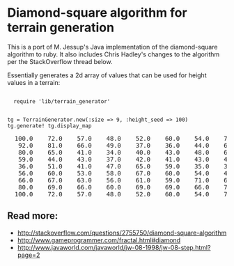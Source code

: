 Diamond-square algorithm for terrain generation
===============================================

This is a port of M. Jessup's Java implementation of the diamond-square algorithm to ruby.
It also includes Chris Hadley's changes to the algorithm per the StackOverflow thread below.

Essentially generates a 2d array of values that can be used for height values in a terrain:

<code>
  require 'lib/terrain_generator'

  tg = TerrainGenerator.new(:size => 9, :height_seed => 100)
  tg.generate!
  tg.display_map
</code>

<pre>
  100.0    72.0    57.0    48.0    52.0    60.0    54.0    73.0   100.0
   92.0    81.0    66.0    49.0    37.0    36.0    44.0    65.0    92.0
   80.0    65.0    41.0    34.0    40.0    43.0    48.0    61.0    80.0
   59.0    44.0    43.0    37.0    42.0    41.0    43.0    44.0    59.0
   36.0    51.0    41.0    47.0    65.0    59.0    35.0    36.0    36.0
   56.0    60.0    53.0    58.0    67.0    60.0    54.0    47.0    56.0
   66.0    67.0    63.0    56.0    61.0    59.0    71.0    67.0    66.0
   80.0    69.0    66.0    60.0    69.0    69.0    66.0    74.0    80.0
  100.0    72.0    57.0    48.0    52.0    60.0    54.0    73.0   100.0
</pre>


Read more:
----------

  * http://stackoverflow.com/questions/2755750/diamond-square-algorithm
  * http://www.gameprogrammer.com/fractal.html#diamond
  * http://www.javaworld.com/javaworld/jw-08-1998/jw-08-step.html?page=2
